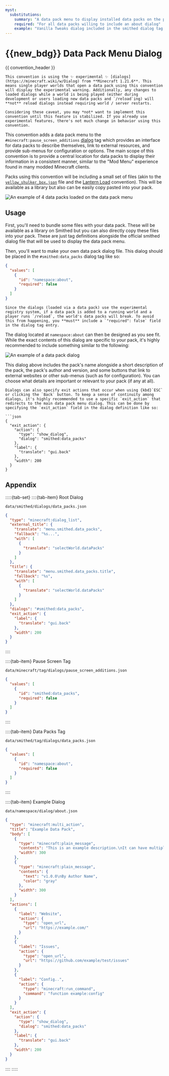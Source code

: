 ```yaml
---
myst:
  substitutions:
    summary: "A data pack menu to display installed data packs on the pause screen"
    required: "For all data packs willing to include an about dialog"
    example: "Vanilla Tweaks dialog included in the smithed dialog tag describing itself"
---
```


# {{new_bdg}} Data Pack Menu Dialog
{{ convention_header }}

```{warning}
This convention is using the ✨ experimental ✨ [dialogs](https://minecraft.wiki/w/Dialog) from **Minecraft 1.21.6**. This means single player worlds that open a data pack using this convention will display the experimental warning. Additionally, any changes to loaded dialogs while a world is being played (either during development or users loading new data packs and `/reload`ing) will **not** reload dialogs instead requiring world / server restarts.

Considering these caveat, you may *not* want to implement this convention until this feature is stabilized. If you already use experimental features, there's not much change in behavior using this convention.
```

This convention adds a data pack menu to the `#minecraft:pause_screen_additions` [dialog](https://minecraft.wiki/w/Dialog) tag which provides an interface for data packs to describe themselves, link to external resources, and provide sub-menus for configuration or options. The main scope of this convention is to provide a central location for data packs to display their information in a consistent manner, similar to the "Mod Menu" experience found in many modded Minecraft clients.

Packs using this convention will be including a small set of files (akin to the [`yellow_shulker_box.json`](/guides/yellow-shulker-box) file and the [Lantern Load](https://github.com/lanternmc/load) convention). This will be available as a library but also can be easily copy pasted into your pack.

![An example of 4 data packs loaded on the data pack menu](../assets/conventions/data-pack-menu.png)

## Usage

First, you'll need to bundle some files with your data pack. These will be available as a library on Smithed but you can also directly copy these files into your pack. These are just tag definitions alongside the official smithed dialog file that will be used to display the data pack menu.

Then, you'll want to make your own data pack dialog file. This dialog should be placed in the `#smithed:data_packs` dialog tag like so:

```json
{
  "values": [
    {
      "id": "namespace:about",
      "required": false
    }
  ]
}
```

```{attention}
Since the dialogs (loaded via a data pack) use the experimental registry system, if a data pack is added to a running world and a player runs `/reload`, the world's data packs will break. To avoid this from happening, you **must** include a `"required": false` field in the dialog tag entry.
```

The dialog located at `namespace:about` can then be designed as you see fit. While the exact contents of this dialog are specific to your pack, it's highly recommended to include something similar to the following:

![An example of a data pack dialog](../assets/conventions/data-pack-dialog.png)

This dialog above includes the pack's name alongside a short description of the pack, the pack's author and version, and some buttons that link to external websites or other sub-menus (such as for configuration). You can choose what details are important or relevant to your pack (if any at all).

```{important}
Dialogs can also specify exit actions that occur when using {kbd}`ESC` or clicking the `Back` button. To keep a sense of continuity among dialogs, it's highly recommended to use a specific `exit_action` that redirects to the main data pack menu dialog. This can be done by specifying the `exit_action` field in the dialog definition like so:

```json
{
  "exit_action": {
    "action": {
      "type": "show_dialog",
      "dialog": "smithed:data_packs"
    },
    "label": {
      "translate": "gui.back"
    },
    "width": 200
  }
}
```

## Appendix

:::::{tab-set}
::::{tab-item} Root Dialog

`data/smithed/dialogs/data_packs.json`
```json
{
  "type": "minecraft:dialog_list",
  "external_title": {
    "translate": "menu.smithed.data_packs",
    "fallback": "%s...",
    "with": [
      {
        "translate": "selectWorld.dataPacks"
      }
    ]
  },
  "title": {
    "translate": "menu.smithed.data_packs.title",
    "fallback": "%s",
    "with": [
      {
        "translate": "selectWorld.dataPacks"
      }
    ]
  },
  "dialogs": "#smithed:data_packs",
  "exit_action": {
    "label": {
      "translate": "gui.back"
    },
    "width": 200
  }
}
```

::::

::::{tab-item} Pause Screen Tag

`data/minecraft/tag/dialogs/pause_screen_additions.json`
```json
{
  "values": [
    {
      "id": "smithed:data_packs",
      "required": false
    }
  ]
}
```

::::

::::{tab-item} Data Packs Tag

`data/smithed/tag/dialogs/data_packs.json`
```json
{
  "values": [
    {
      "id": "namespace:about",
      "required": false
    }
  ]
}
```

::::

::::{tab-item} Example Dialog

`data/namespace/dialog/about.json`
```json
{
  "type": "minecraft:multi_action",
  "title": "Example Data Pack",
  "body": [
    {
      "type": "minecraft:plain_message",
      "contents": "This is an example description.\nIt can have multiple lines too!",
      "width": 300
    },
    {
      "type": "minecraft:plain_message",
      "contents": {
        "text": "v1.0.0\nBy Author Name",
        "color": "gray"
      },
      "width": 300
    }
  ],
  "actions": [
    {
      "label": "Website",
      "action": {
        "type": "open_url",
        "url": "https://example.com/"
      }
    },
    {
      "label": "Issues",
      "action": {
        "type": "open_url",
        "url": "https://github.com/example/test/issues"
      }
    },
    {
      "label": "Config..",
      "action": {
        "type": "minecraft:run_command",
        "command": "function example:config"
      }
    }
  ],
  "exit_action": {
    "action": {
      "type": "show_dialog",
      "dialog": "smithed:data_packs"
    },
    "label": {
      "translate": "gui.back"
    },
    "width": 200
  }
}
```

::::
:::::
